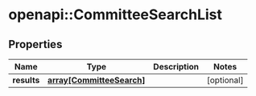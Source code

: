 # openapi::CommitteeSearchList


## Properties
Name | Type | Description | Notes
------------ | ------------- | ------------- | -------------
**results** | [**array[CommitteeSearch]**](CommitteeSearch.md) |  | [optional] 


